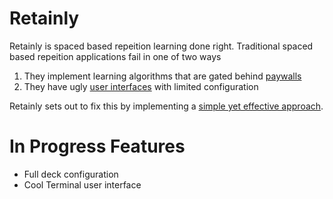 # Retainly
Retainly is spaced based repeition learning done right. Traditional spaced based repeition applications fail in one of two ways
1) They implement learning algorithms that are gated behind [paywalls](quizlet.com)
2) They have ugly [user interfaces](ankiweb.net) with limited configuration

Retainly sets out to fix this by implementing a [simple yet effective approach](https://ncase.me/remember). 

# In Progress Features
- Full deck configuration
- Cool Terminal user interface
